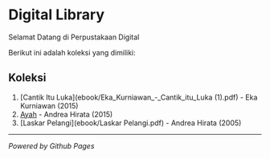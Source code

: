 # Digital Library

Selamat Datang di Perpustakaan Digital

Berikut ini adalah koleksi yang dimiliki:
## Koleksi

1. [Cantik Itu Luka](ebook/Eka_Kurniawan_-_Cantik_itu_Luka (1).pdf) - Eka Kurniawan (2015)
2. [Ayah](ebook/Ayah.pdf) - Andrea Hirata (2015)
3. [Laskar Pelangi](ebook/Laskar Pelangi.pdf) - Andrea Hirata (2005)

   
---

*Powered by Github Pages*

